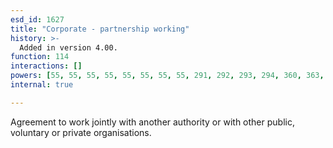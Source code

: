```yaml
---
esd_id: 1627
title: "Corporate - partnership working"
history: >-
  Added in version 4.00.
function: 114
interactions: []
powers: [55, 55, 55, 55, 55, 55, 55, 55, 291, 292, 293, 294, 360, 363, 373, 373, 373, 373, 373, 373, 373, 373, 373, 373, 373, 374, 374, 374, 374, 374, 374, 374, 374, 374, 374, 374, 375, 375, 375, 376, 376, 377, 377, 378, 378, 378, 379, 379, 379, 380, 380, 380, 382, 382, 382, 382, 394, 394, 395, 395, 397, 397, 714, 714, 714, 1063, 1063, 1063, 1063, 1064, 1064, 1064, 1064, 1777, 1818, 1875, 2598, 2614, 2779, 2780, 2780, 2780, 3012, 3012, 3013, 3013, 3013, 3013, 3016, 3016, 3017, 3017, 3018, 3018, 3018, 3140, 3141]
internal: true

---
```


Agreement to work jointly with another authority or with other public, voluntary or private organisations.

